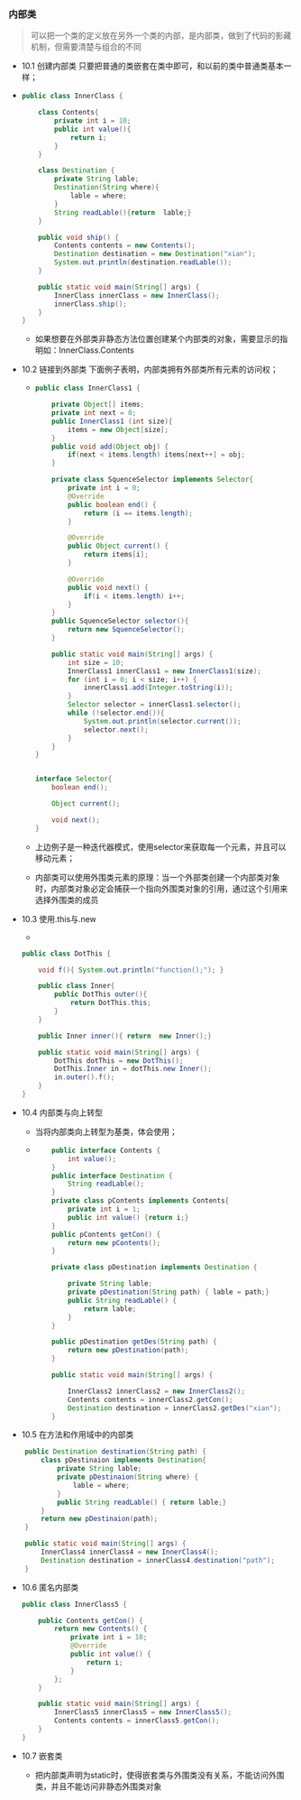 ### 内部类

> 可以把一个类的定义放在另外一个类的内部，是内部类，做到了代码的影藏机制，但需要清楚与组合的不同

* 10.1  创建内部类      只要把普通的类嵌套在类中即可，和以前的类中普通类基本一样；

* ~~~java
  public class InnerClass {
  
      class Contents{
          private int i = 10;
          public int value(){
              return i;
          }
      }
  
      class Destination {
          private String lable;
          Destination(String where){
              lable = where;
          }
          String readLable(){return  lable;}
      }
  
      public void ship() {
          Contents contents = new Contents();
          Destination destination = new Destination("xian");
          System.out.println(destination.readLable());
      }
  
      public static void main(String[] args) {
          InnerClass innerClass = new InnerClass();
          innerClass.ship();
      }
  }
  
  ~~~

  - 如果想要在外部类非静态方法位置创建某个内部类的对象，需要显示的指明如：InnerClass.Contents

* 10.2  链接到外部类     下面例子表明，内部类拥有外部类所有元素的访问权；

  - ~~~java
    public class InnerClass1 {
    
        private Object[] items;
        private int next = 0;
        public InnerClass1 (int size){
            items = new Object[size];
        }
        public void add(Object obj) {
            if(next < items.length) items[next++] = obj;
        }
    
        private class SquenceSelector implements Selector{
            private int i = 0;
            @Override
            public boolean end() {
                return (i == items.length);
            }
    
            @Override
            public Object current() {
                return items[i];
            }
    
            @Override
            public void next() {
                if(i < items.length) i++;
            }
        }
        public SquenceSelector selector(){
            return new SquenceSelector();
        }
    
        public static void main(String[] args) {
            int size = 10;
            InnerClass1 innerClass1 = new InnerClass1(size);
            for (int i = 0; i < size; i++) {
                innerClass1.add(Integer.toString(i));
            }
            Selector selector = innerClass1.selector();
            while (!selector.end()){
                System.out.println(selector.current());
                selector.next();
            }
        }
    }
    
    
    interface Selector{
        boolean end();
    
        Object current();
    
        void next();
    }
    
    ~~~

  - 上边例子是一种迭代器模式，使用selector来获取每一个元素，并且可以移动元素；

  - 内部类可以使用外围类元素的原理：当一个外部类创建一个内部类对象时，内部类对象必定会捕获一个指向外围类对象的引用，通过这个引用来选择外围类的成员

* 10.3  使用.this与.new

  * 

    ~~~java
    public class DotThis {
    
        void f(){ System.out.println("function();"); }
    
        public class Inner{
            public DotThis outer(){
                return DotThis.this;
            }
        }
    
        public Inner inner(){ return  new Inner();}
    
        public static void main(String[] args) {
            DotThis dotThis = new DotThis();
            DotThis.Inner in = dotThis.new Inner();
            in.outer().f();
        }
    }
    ~~~

* 10.4   内部类与向上转型

  - 当将内部类向上转型为基类，体会使用；

  - ~~~java
        public interface Contents {
            int value();
        }
        public interface Destination {
            String readLable();
        }
        private class pContents implements Contents{
            private int i = 1;
            public int value() {return i;}
        }
        public pContents getCon() {
            return new pContents();
        }
    
        private class pDestination implements Destination {
    
            private String lable;
            private pDestination(String path) { lable = path;}
            public String readLable() {
                return lable;
            }
        }
    
        public pDestination getDes(String path) {
            return new pDestination(path);
        }
    
        public static void main(String[] args) {
    
            InnerClass2 innerClass2 = new InnerClass2();
            Contents contents = innerClass2.getCon();
            Destination destination = innerClass2.getDes("xian");
        }
    ~~~

* 10.5   在方法和作用域中的内部类


~~~java
    public Destination destination(String path) {
        class pDestinaion implements Destination{
            private String lable;
            private pDestinaion(String where) {
                lable = where;
            }
            public String readLable() { return lable;}
        }
        return new pDestinaion(path);
    }

    public static void main(String[] args) {
        InnerClass4 innerClass4 = new InnerClass4();
        Destination destination = innerClass4.destination("path");
    }
~~~

* 10.6 匿名内部类

  ~~~java
  public class InnerClass5 {
  
      public Contents getCon() {
          return new Contents() {
              private int i = 10;
              @Override
              public int value() {
                  return i;
              }
          };
      }
  
      public static void main(String[] args) {
          InnerClass5 innerClass5 = new InnerClass5();
          Contents contents = innerClass5.getCon();
      }
  }
  ~~~

* 10.7  嵌套类
  * 把内部类声明为static时，使得嵌套类与外围类没有关系，不能访问外围类，并且不能访问非静态外围类对象